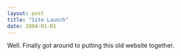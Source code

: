 ```yaml
---
layout: post
title: "Site Launch"
date: 2094-01-01
---
```


Well. Finally got around to putting this old website together.
